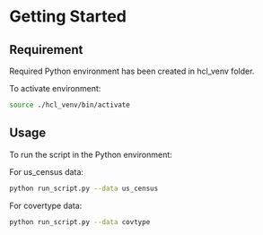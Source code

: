 # Getting Started

## Requirement

Required Python environment has been created in hcl_venv folder.

To activate environment: 

```bash
source ./hcl_venv/bin/activate
```

## Usage

To run the script in the Python environment:

For us_census data:
```bash
python run_script.py --data us_census
```
For covertype data:
```bash
python run_script.py --data covtype
```




